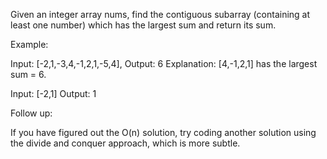 Given an integer array nums, find the contiguous subarray (containing at least one number) which has the largest sum and return its sum.

Example:

Input: [-2,1,-3,4,-1,2,1,-5,4],
Output: 6
Explanation: [4,-1,2,1] has the largest sum = 6.

Input: [-2,1]
Output: 1

Follow up:

If you have figured out the O(n) solution, try coding another solution using the divide and conquer approach, which is more subtle.